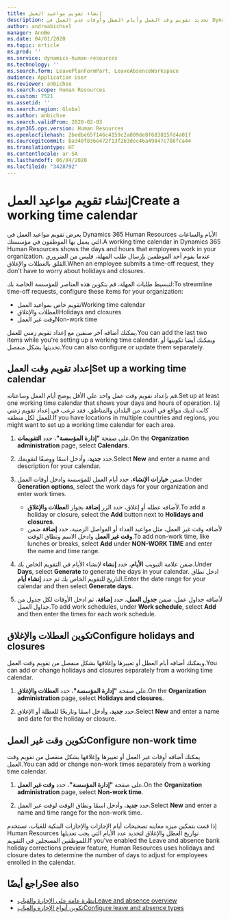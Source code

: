 ```yaml
---
title: إنشاء تقويم مواعيد العمل
description: تحديد تقويم وقت العمل وأيام العطل وأوقات عدم العمل في Dynamics 365 Human Resources.
author: andreabichsel
manager: AnnBe
ms.date: 04/01/2020
ms.topic: article
ms.prod: ''
ms.service: dynamics-human-resources
ms.technology: ''
ms.search.form: LeavePlanFormPart, LeaveAbsenceWorkspace
audience: Application User
ms.reviewer: anbichse
ms.search.scope: Human Resources
ms.custom: 7521
ms.assetid: ''
ms.search.region: Global
ms.author: anbichse
ms.search.validFrom: 2020-02-03
ms.dyn365.ops.version: Human Resources
ms.openlocfilehash: 2bedbe65f146c4159c2a809de8f683815fd4a01f
ms.sourcegitcommit: ba340f836e472f13f263dec46a49847c788fca44
ms.translationtype: HT
ms.contentlocale: ar-SA
ms.lasthandoff: 06/04/2020
ms.locfileid: "3428792"
---
```

# <a name="create-a-working-time-calendar"></a><span data-ttu-id="8dfcf-103">إنشاء تقويم مواعيد العمل</span><span class="sxs-lookup"><span data-stu-id="8dfcf-103">Create a working time calendar</span></span>

<span data-ttu-id="8dfcf-104">يعرض تقويم مواعيد العمل في Dynamics 365 Human Resources الأيام والساعات التي يعمل بها الموظفون في مؤسستك.</span><span class="sxs-lookup"><span data-stu-id="8dfcf-104">A working time calendar in Dynamics 365 Human Resources shows the days and hours that employees work in your organization.</span></span> <span data-ttu-id="8dfcf-105">عندما يقوم أحد الموظفين بإرسال طلب المهلة، فليس من الضروري القلق بالعطلات والإغلاق.</span><span class="sxs-lookup"><span data-stu-id="8dfcf-105">When an employee submits a time-off request, they don't have to worry about holidays and closures.</span></span>

<span data-ttu-id="8dfcf-106">لتبسيط طلبات المهلة، قم بتكوين هذه العناصر للمؤسسة الخاصة بك:</span><span class="sxs-lookup"><span data-stu-id="8dfcf-106">To streamline time-off requests, configure these items for your organization:</span></span>

- <span data-ttu-id="8dfcf-107">تقويم خاص بمواعيد العمل</span><span class="sxs-lookup"><span data-stu-id="8dfcf-107">Working time calendar</span></span>
- <span data-ttu-id="8dfcf-108">العطلات والإغلاق</span><span class="sxs-lookup"><span data-stu-id="8dfcf-108">Holidays and closures</span></span>
- <span data-ttu-id="8dfcf-109">وقت غير العمل</span><span class="sxs-lookup"><span data-stu-id="8dfcf-109">Non-work time</span></span>

<span data-ttu-id="8dfcf-110">يمكنك أضافه آخر صنفين مع إعداد تقويم زمني للعمل.</span><span class="sxs-lookup"><span data-stu-id="8dfcf-110">You can add the last two items while you're setting up a working time calendar.</span></span> <span data-ttu-id="8dfcf-111">ويمكنك أيضا تكوينها أو تحديثها بشكل منفصل.</span><span class="sxs-lookup"><span data-stu-id="8dfcf-111">You can also configure or update them separately.</span></span>

## <a name="set-up-a-working-time-calendar"></a><span data-ttu-id="8dfcf-112">إعداد تقويم وقت العمل</span><span class="sxs-lookup"><span data-stu-id="8dfcf-112">Set up a working time calendar</span></span>

<span data-ttu-id="8dfcf-113">قم بإعداد تقويم وقت عمل واحد علي الأقل يوضح أيام العمل وساعتاته.</span><span class="sxs-lookup"><span data-stu-id="8dfcf-113">Set up at least one working time calendar that shows your days and hours of operation.</span></span> <span data-ttu-id="8dfcf-114">إذا كانت لديك مواقع في العديد من البلدان والمناطق، فقد ترغب في إعداد تقويم زمني للعمل لكل منطقه.</span><span class="sxs-lookup"><span data-stu-id="8dfcf-114">If you have locations in multiple countries and regions, you might want to set up a working time calendar for each area.</span></span>

1. <span data-ttu-id="8dfcf-115">على صفحة **"إدارة المؤسسة"**، حدد **التقويمات**.</span><span class="sxs-lookup"><span data-stu-id="8dfcf-115">On the **Organization administration** page, select **Calendars**.</span></span>

2. <span data-ttu-id="8dfcf-116">حدد **جديد**، وأدخل اسمًا ووصفًا لتقويمك.</span><span class="sxs-lookup"><span data-stu-id="8dfcf-116">Select **New** and enter a name and description for your calendar.</span></span>

3. <span data-ttu-id="8dfcf-117">ضمن **خيارات الإنشاء**، حدد أيام العمل للمؤسسة وادخل أوقات العمل.</span><span class="sxs-lookup"><span data-stu-id="8dfcf-117">Under **Generation options**, select the work days for your organization and enter work times.</span></span> 
   - <span data-ttu-id="8dfcf-118">لأضافه عطله أو إغلاق، حدد الزر **إضافة** بجوار **العطلات والإغلاق**.</span><span class="sxs-lookup"><span data-stu-id="8dfcf-118">To add a holiday or closure, select the **Add** button next to **Holidays and closures**.</span></span>
   - <span data-ttu-id="8dfcf-119">لأضافه وقت غير العمل، مثل مواعيد الغداء أو الفواصل الزمنية، حدد **إضافة** ضمن **وقت غير العمل** وادخل الاسم ونطاق الوقت.</span><span class="sxs-lookup"><span data-stu-id="8dfcf-119">To add non-work time, like lunches or breaks, select **Add** under **NON-WORK TIME** and enter the name and time range.</span></span>

4. <span data-ttu-id="8dfcf-120">ضمن علامة التبويب **الأيام**، حدد **إنشاء** لإنشاء الأيام في التقويم الخاص بك.</span><span class="sxs-lookup"><span data-stu-id="8dfcf-120">Under **Days**, select **Generate** to generate the days in your calendar.</span></span> <span data-ttu-id="8dfcf-121">ادخل نطاق التاريخ للتقويم الخاص بك ثم حدد **إنشاء أيام**.</span><span class="sxs-lookup"><span data-stu-id="8dfcf-121">Enter the date range for your calendar and then select **Generate days**.</span></span>

5. <span data-ttu-id="8dfcf-122">لأضافه جداول عمل، ضمن **جدول العمل**، حدد **إضافة**، ثم ادخل الأوقات لكل جدول من جداول العمل.</span><span class="sxs-lookup"><span data-stu-id="8dfcf-122">To add work schedules, under **Work schedule**, select **Add** and then enter the times for each work schedule.</span></span>

## <a name="configure-holidays-and-closures"></a><span data-ttu-id="8dfcf-123">تكوين العطلات والإغلاق</span><span class="sxs-lookup"><span data-stu-id="8dfcf-123">Configure holidays and closures</span></span>

<span data-ttu-id="8dfcf-124">ويمكنك أضافه أيام العطل أو تغييرها وإغلاقها بشكل منفصل من تقويم وقت العمل.</span><span class="sxs-lookup"><span data-stu-id="8dfcf-124">You can add or change holidays and closures separately from a working time calendar.</span></span>

1. <span data-ttu-id="8dfcf-125">على صفحة **"إدارة المؤسسة"**، حدد **العطلات والإغلاق**.</span><span class="sxs-lookup"><span data-stu-id="8dfcf-125">On the **Organization administration** page, select **Holidays and closures**.</span></span>

2. <span data-ttu-id="8dfcf-126">حدد **جديد**، وأدخل اسمًا وتاريخًا للعطلة أو الإغلاق.</span><span class="sxs-lookup"><span data-stu-id="8dfcf-126">Select **New** and enter a name and date for the holiday or closure.</span></span>

## <a name="configure-non-work-time"></a><span data-ttu-id="8dfcf-127">تكوين وقت غير العمل</span><span class="sxs-lookup"><span data-stu-id="8dfcf-127">Configure non-work time</span></span>

<span data-ttu-id="8dfcf-128">يمكنك أضافه أوقات غير العمل أو تغييرها وإغلاقها بشكل منفصل من تقويم وقت العمل.</span><span class="sxs-lookup"><span data-stu-id="8dfcf-128">You can add or change non-work times separately from a working time calendar.</span></span>

1. <span data-ttu-id="8dfcf-129">على صفحة **"إدارة المؤسسة"**، حدد **وقت غير العمل**.</span><span class="sxs-lookup"><span data-stu-id="8dfcf-129">On the **Organization administration** page, select **Non-work time**.</span></span>

2. <span data-ttu-id="8dfcf-130">حدد **جديد**، وأدخل اسمًا ونطاق الوقت لوقت غير العمل.</span><span class="sxs-lookup"><span data-stu-id="8dfcf-130">Select **New** and enter a name and time range for the non-work time.</span></span>

<span data-ttu-id="8dfcf-131">إذا قمت بتمكين ميزه معاينه تصحيحات أيام الإجازات والإجازات البنكية للغياب، تستخدم Human Resources تواريخ العطل والإغلاق لتحديد عدد الأيام التي يجب تعديلها للموظفين المسجلين في التقويم.</span><span class="sxs-lookup"><span data-stu-id="8dfcf-131">If you've enabled the Leave and absence bank holiday corrections preview feature, Human Resources uses holidays and closure dates to determine the number of days to adjust for employees enrolled in the calendar.</span></span>

## <a name="see-also"></a><span data-ttu-id="8dfcf-132">راجع أيضًا</span><span class="sxs-lookup"><span data-stu-id="8dfcf-132">See also</span></span>

- [<span data-ttu-id="8dfcf-133">نظرة عامة على الإجازة والغياب</span><span class="sxs-lookup"><span data-stu-id="8dfcf-133">Leave and absence overview</span></span>](hr-leave-and-absence-overview.md)
- [<span data-ttu-id="8dfcf-134">تكوين أنواع الإجازة والغياب</span><span class="sxs-lookup"><span data-stu-id="8dfcf-134">Configure leave and absence types</span></span>](hr-leave-and-absence-types.md)
